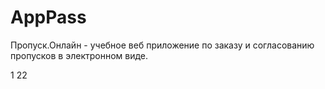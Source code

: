 # AppPass
Пропуск.Онлайн - учебное веб приложение по заказу и согласованию пропусков в электронном виде. 

1
22